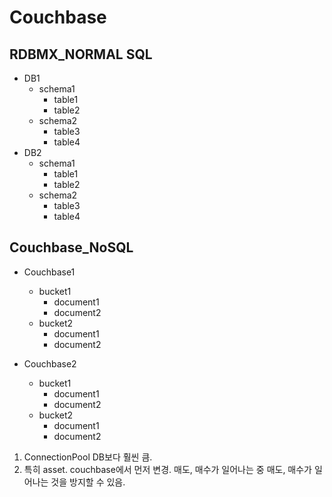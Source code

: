 # Couchbase

## RDBMX_NORMAL SQL
* DB1
  - schema1 
    + table1 
    + table2 
  - schema2 
    + table3 
    + table4 
* DB2
  - schema1
    + table1
    + table2
  - schema2
    + table3
    + table4
    

## Couchbase_NoSQL
* Couchbase1
  - bucket1
    + document1
    + document2
  - bucket2
    + document1
    + document2

* Couchbase2
  - bucket1
    + document1
    + document2
  - bucket2
    + document1
    + document2



1. ConnectionPool DB보다 훨씬 큼.
2. 특히 asset. couchbase에서 먼저 변경. 매도, 매수가 일어나는 중 매도, 매수가 일어나는 것을 방지할 수 있음.
